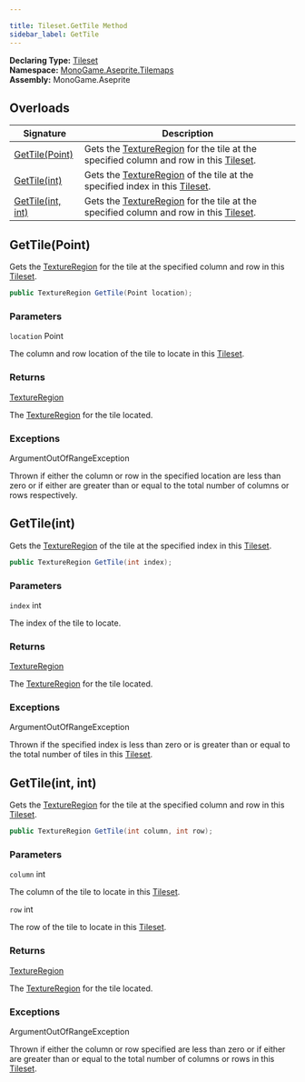 ```yaml
---

title: Tileset.GetTile Method
sidebar_label: GetTile
---
```

**Declaring Type:** [Tileset](../)  
**Namespace:** [MonoGame.Aseprite.Tilemaps](../../)  
**Assembly:** MonoGame.Aseprite

## Overloads

| Signature                            | Description                                                                                                                            |
| ------------------------------------ | -------------------------------------------------------------------------------------------------------------------------------------- |
| [GetTile(Point)](#gettilepoint)      | Gets the [TextureRegion](../../../TextureRegion/) for the tile at the specified column and row in this [Tileset](../). |
| [GetTile(int)](#gettileint)          | Gets the [TextureRegion](../../../TextureRegion/) of the tile at the specified index in this [Tileset](../).           |
| [GetTile(int, int)](#gettileint-int) | Gets the [TextureRegion](../../../TextureRegion/) for the tile at the specified column and row in this [Tileset](../). |

## GetTile(Point)

Gets the [TextureRegion](../../../TextureRegion/) for the tile at the specified column and row in this [Tileset](../).

```csharp
public TextureRegion GetTile(Point location);
```

### Parameters

`location`  Point

The column and row location of the tile to locate in this [Tileset](../).

### Returns

[TextureRegion](../../../TextureRegion/)

The [TextureRegion](../../../TextureRegion/) for the tile located.

### Exceptions

ArgumentOutOfRangeException

Thrown if either the column or row in the specified location are less than zero or if either are greater  than or equal to the total number of columns or rows respectively.

## GetTile(int)

Gets the [TextureRegion](../../../TextureRegion/) of the tile at the specified index in this [Tileset](../).

```csharp
public TextureRegion GetTile(int index);
```

### Parameters

`index`  int

The index of the tile to locate.

### Returns

[TextureRegion](../../../TextureRegion/)

The [TextureRegion](../../../TextureRegion/) for the tile located.

### Exceptions

ArgumentOutOfRangeException

Thrown if the specified index is less than zero or is greater than or equal to the total number of tiles in  this [Tileset](../).

## GetTile(int, int)

Gets the [TextureRegion](../../../TextureRegion/) for the tile at the specified column and row in this [Tileset](../).

```csharp
public TextureRegion GetTile(int column, int row);
```

### Parameters

`column`  int

The column of the tile to locate in this [Tileset](../).

`row`  int

The row of the tile to locate in this [Tileset](../).

### Returns

[TextureRegion](../../../TextureRegion/)

The [TextureRegion](../../../TextureRegion/) for the tile located.

### Exceptions

ArgumentOutOfRangeException

Thrown if either the column or row specified are less than zero or if either are greater than or equal to  the total number of columns or rows in this [Tileset](../).



